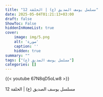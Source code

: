 ```yaml
---
title: "مسلسل يوسف الصديق (ع) | الحلقة 12"
date: 2025-05-04T01:21:13+03:00
draft: false
ShowToc: False
hiddenInHomeList: true
cover:
    image: img/5.png
    alt: 'صورة'
    caption: ''
    hidden: true
summary: ""
tags: ["مسلسل يوسف الصديق (ع)"]
categories: []
---
```


{{< youtube 67N8qD5oLw8 >}}  
 <br>
مسلسل يوسف الصديق (ع) | الحلقة 12